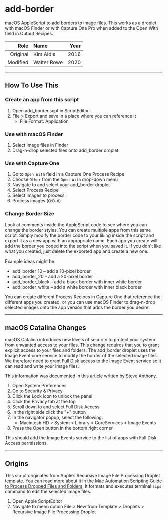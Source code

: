 # add-border

macOS AppleScript to add borders to image files. This works as a droplet with macOS Finder or with Capture One Pro when added to the Open With field in Output Recipes.

| Role | Name | Year |
| ---: | :--- | ---: |
| Original | Kim Aldis | 2016 |
| Modified | Walter Rowe | 2020 |

---

## How To Use This

### Create an app from this script

1. Open add_border.scpt in ScriptEditor
2. File > Export and save in a place where you can reference it
	* File Format: Application

### Use with macOS Finder

1. Select image files in Finder
2. Drag-n-drop selected files onto add_border droplet

### Use with Capture One

1. Go to `Open With` field in a Capture One Process Recipe
2. Choose `Other` from the `Open With` drop-down menu
3. Navigate to and select your add_border droplet
4. Select Process Recipe
5. Select images to process
6. Process images (`CMD-d`)

### Change Border Size

Look at comments inside the AppleScript code to see where you can change the border styles. You can create multiple apps from this same script. Simply modify the border code to your liking inside the script and export it as a new app with an appropriate name. Each app you create will add the border you coded into the script when you saved it. If you don't like what you created, just delete the exported app and create a new one.

Example ideas might be:

* add\_border\_10 – add a 10-pixel border
* add\_border\_20 – add a 20-pixel border
* add\_border\_black – add a black border with inner white border
* add\_border\_white – add a white border with inner black border

You can create different Process Recipes in Capture One that reference the different apps you created, or you can use macOS Finder to drag-n-drop selected images onto the app version that adds the border you desire.

---

## macOS Catalina Changes

macOS Catalina introduces new levels of security to protect your system from unwanted access to your files. This change requires that you to grant explicit access to your files and folders. The add_border droplet uses the Image Event core service to modify the border of the selected image files. We therefore need to grant Full Disk access to the Image Event service so it can read and write your image files.

This information was documented in [this article](https://darjeelingsteve.com/articles/Fixing-%22Image-Events%22-AppleScripts-Broken-in-macOS-10.15-Catalina.html) written by Steve Anthony.

1. Open System Preferences
2. Go to Security & Privacy
3. Click the Lock icon to unlock the panel
4. Click the Privacy tab at the top
5. Scroll down to and select Full Disk Access
6. In the right side click the "+" button
7. In the navigator popup, select the following:
	* Macintosh HD > System > Library > CoreServices > Image Events
8. Press the Open button in the bottom right corner

This should add the Image Events service to the list of apps with Full Disk Access permissions.

---

## Origins

This script originates from Apple’s Recursive Image File Processing Droplet template. You can read more about it in the [Mac Automation Scripting Guide to Process Dropped Files and Folders](https://developer.apple.com/library/content/documentation/LanguagesUtilities/Conceptual/MacAutomationScriptingGuide/ProcessDroppedFilesandFolders.html). It formats and executes terminal `sips` command to edit the selected image files.
1. Open Apple ScriptEditor
2. Navigate to menu option File > New from Template > Droplets > Recursive Image File Processing Droplet
